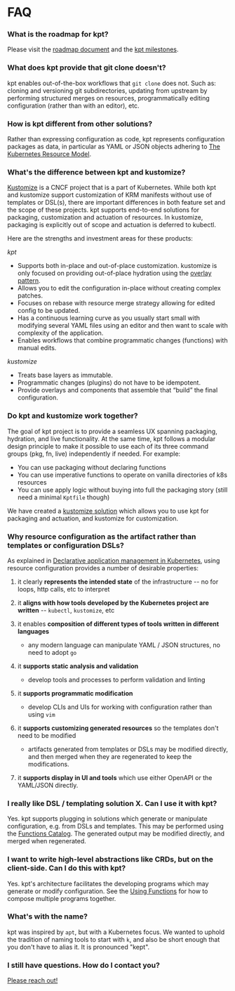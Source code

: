 # FAQ

### What is the roadmap for kpt?

Please visit the [roadmap document] and the [kpt milestones].

### What does kpt provide that git clone doesn't?

kpt enables out-of-the-box workflows that `git clone` does not. Such as: cloning
and versioning git subdirectories, updating from upstream by performing
structured merges on resources, programmatically editing configuration (rather
than with an editor), etc.

### How is kpt different from other solutions?

Rather than expressing configuration as code, kpt represents configuration
packages as data, in particular as YAML or JSON objects adhering to [The
Kubernetes Resource Model].

### What's the difference between kpt and kustomize?

[Kustomize] is a CNCF project that is a part of Kubernetes. While both kpt and
kustomize support customization of KRM manifests without use of templates or
DSL(s), there are important differences in both feature set and the scope of
these projects. kpt supports end-to-end solutions for packaging, customization
and actuation of resources. In kustomize, packaging is explicitly out of scope
and actuation is deferred to kubectl.

Here are the strengths and investment areas for these products:

_kpt_

- Supports both in-place and out-of-place customization. kustomize is only
  focused on providing out-of-place hydration using the [overlay pattern].
- Allows you to edit the configuration in-place without creating complex patches.
- Focuses on rebase with resource merge strategy allowing for edited config to
  be updated.
- Has a continuous learning curve as you usually start small with modifying
  several YAML files using an editor and then want to scale with complexity of
  the application.
- Enables workflows that combine programmatic changes (functions) with manual
  edits.

_kustomize_

- Treats base layers as immutable.
- Programmatic changes (plugins) do not have to be idempotent.
- Provide overlays and components that assemble that “build” the final
  configuration.

### Do kpt and kustomize work together?

The goal of kpt project is to provide a seamless UX spanning packaging,
hydration, and live functionality. At the same time, kpt follows a modular
design principle to make it possible to use each of its three command groups
(pkg, fn, live) independently if needed. For example:

- You can use packaging without declaring functions
- You can use imperative functions to operate on vanilla directories of k8s
  resources
- You can use apply logic without buying into full the packaging story (still
  need a minimal `Kptfile` though)

We have created a [kustomize solution] which allows you to use kpt for packaging
and actuation, and kustomize for customization.

### Why resource configuration as the artifact rather than templates or configuration DSLs?

As explained in [Declarative application management in Kubernetes], using
resource configuration provides a number of desirable properties:

1. it clearly **represents the intended state** of the infrastructure -- no for
   loops, http calls, etc to interpret

2. it **aligns with how tools developed by the Kubernetes project are written**
   -- `kubectl`, `kustomize`, etc

3. it enables **composition of different types of tools written in different
   languages**

   - any modern language can manipulate YAML / JSON structures, no need to adopt
     `go`

4. it **supports static analysis and validation**

   - develop tools and processes to perform validation and linting

5. it **supports programmatic modification**

   - develop CLIs and UIs for working with configuration rather than using `vim`

6. it **supports customizing generated resources** so the templates don't need
   to be modified

   - artifacts generated from templates or DSLs may be modified directly, and
     then merged when they are regenerated to keep the modifications.

7. it **supports display in UI and tools** which use either OpenAPI or the
   YAML/JSON directly.

### I really like DSL / templating solution X. Can I use it with kpt?

Yes. kpt supports plugging in solutions which generate or manipulate
configuration, e.g. from DSLs and templates. This may be performed using the
[Functions Catalog]. The generated output may be modified directly, and merged
when regenerated.

### I want to write high-level abstractions like CRDs, but on the client-side. Can I do this with kpt?

Yes. kpt's architecture facilitates the developing programs which may generate
or modify configuration. See the [Using Functions] for how to compose multiple
programs together.

### What's with the name?

kpt was inspired by `apt`, but with a Kubernetes focus. We wanted to uphold the
tradition of naming tools to start with `k`, and also be short enough that you
don't have to alias it. It is pronounced "kept".

### I still have questions. How do I contact you?

[Please reach out!][contact]

[the kubernetes resource model]:
  https://github.com/kubernetes/community/blob/master/contributors/design-proposals/architecture/resource-management.md
[declarative application management in kubernetes]:
  https://github.com/kubernetes/community/blob/master/contributors/design-proposals/architecture/declarative-application-management.md
[functions]: /reference/cli/fn/run/
[using functions]: /book/04-using-functions/
[contact]: /contact/
[functions catalog]: https://catalog.kpt.dev/
[roadmap document]:
  https://github.com/GoogleContainerTools/kpt/blob/main/docs/ROADMAP.md
[kpt milestones]: https://github.com/GoogleContainerTools/kpt/milestones
[kustomize solution]:
  https://github.com/GoogleContainerTools/kpt/tree/main/package-examples/kustomize
[kustomize]: https://kustomize.io
[workflow]: /book/02-concepts/02-workflows
[overlay pattern]:
  https://github.com/kubernetes-sigs/kustomize/tree/master/examples/multibases
